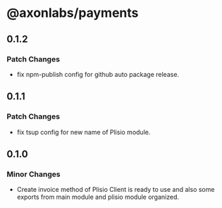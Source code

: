 # @axonlabs/payments

## 0.1.2

### Patch Changes

- fix npm-publish config for github auto package release.

## 0.1.1

### Patch Changes

- fix tsup config for new name of Plisio module.

## 0.1.0

### Minor Changes

- Create invoice method of Plisio Client is ready to use and also some exports from main module and plisio module organized.
